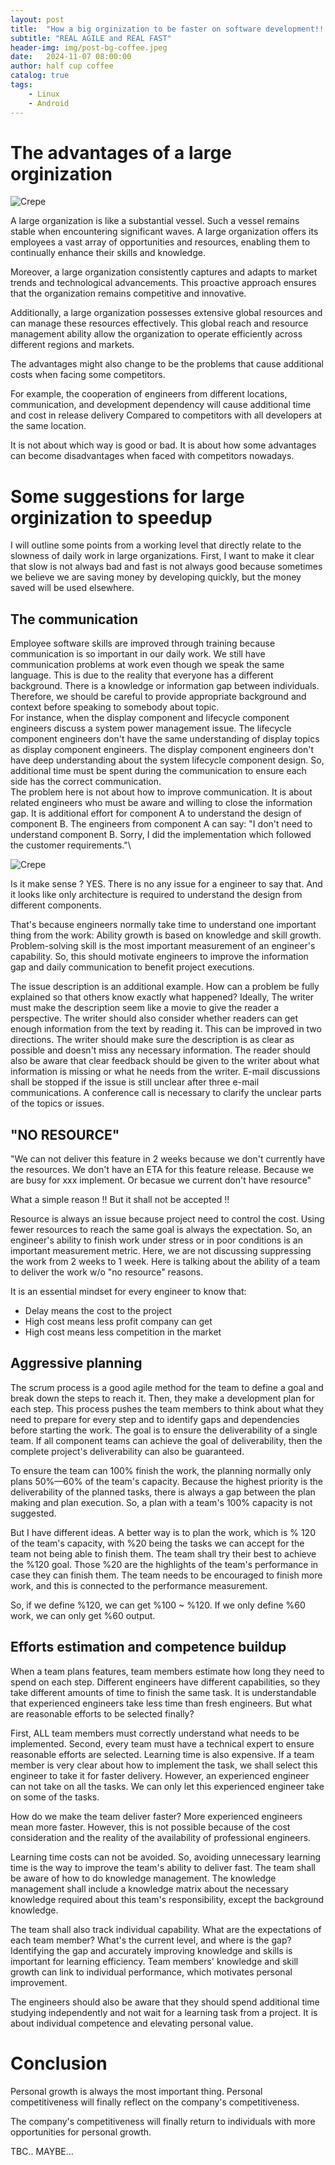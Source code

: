 ```yaml
---
layout: post
title:  "How a big orginization to be faster on software development!!!"
subtitle: "REAL AGILE and REAL FAST"
header-img: img/post-bg-coffee.jpeg
date:   2024-11-07 08:00:00
author: half cup coffee
catalog: true
tags:	
    - Linux
    - Android
---
```


# The advantages of a large orginization

![Crepe](/img/slow-fast.png)

A large organization is like a substantial vessel. Such a vessel remains stable when encountering significant waves. A large organization offers its employees a vast array of opportunities and resources, enabling them to continually enhance their skills and knowledge.

Moreover, a large organization consistently captures and adapts to market trends and technological advancements. This proactive approach ensures that the organization remains competitive and innovative.

Additionally, a large organization possesses extensive global resources and can manage these resources effectively. This global reach and resource management ability allow the organization to operate efficiently across different regions and markets.

The advantages might also change to be the problems that cause additional costs when facing some competitors.

For example, the cooperation of engineers from different locations, communication, and development dependency will cause additional time and cost in release delivery Compared to competitors with all developers at the same location.

It is not about which way is good or bad. It is about how some advantages can become disadvantages when faced with competitors nowadays.

# Some suggestions for large orginization to speedup

I will outline some points from a working level that directly relate to the slowness of daily work in large organizations. First, I want to make it clear that slow is not always bad and fast is not always good because sometimes we believe we are saving money by developing quickly, but the money saved will be used elsewhere.

## The communication
Employee software skills are improved through training because communication is so important in our daily work. We still have communication problems at work even though we speak the same language. This is due to the reality that everyone has a different background. There is a knowledge or information gap between individuals. Therefore, we should be careful to provide appropriate background and context before speaking to somebody about topic.\
For instance, when the display component and lifecycle component engineers discuss a system power management issue. The lifecycle component engineers don't have the same understanding of display topics as display component engineers. The display component engineers don't have deep understanding about the system lifecycle component design. So, additional time must be spent during the communication to ensure each side has the correct communication.\
The problem here is not about how to improve communication. It is about related engineers who must be aware and willing to close the information gap. It is additional effort for component A to understand the design of component B. The engineers from component A can say: "I don't need to understand component B. Sorry, I did the implementation which followed the customer requirements."\

![Crepe](/img/break-wall.png)

Is it make sense ? YES. There is no any issue for a engineer to say that.  And it looks like only architecture is required to understand the design from different components.


That's because engineers normally take time to understand one important thing from the work: Ability growth is based on knowledge and skill growth. Problem-solving skill is the most important measurement of an engineer's capability. So, this should motivate engineers to improve the information gap and daily communication to benefit project executions.

The issue description is an additional example. How can a problem be fully explained so that others know exactly what happened? Ideally, The writer must make the description seem like a movie to give the reader a perspective. The writer should also consider whether readers can get enough information from the text by reading it.
This can be improved in two directions. The writer should make sure the description is as clear as possible and doesn't miss any necessary information. The reader should also be aware that clear feedback should be given to the writer about what information is missing or what he needs from the writer. 
E-mail discussions shall be stopped if the issue is still unclear after three e-mail communications. A conference call is necessary to clarify the unclear parts of the topics or issues. 

## "NO RESOURCE"

"We can not deliver this feature in 2 weeks because we don't currently have the resources. We don't have an ETA for this feature release. Because we are busy for xxx implement. Or becasue we current don't have resource"

What a simple reason !! But it shall not be accepted !!

Resource is always an issue because project need to control the cost. Using fewer resources to reach the same goal is always the expectation. So, an engineer's ability to finish work under stress or in poor conditions is an important measurement metric. Here, we are not discussing suppressing the work from 2 weeks to 1 week. Here is talking about the ability of a team to deliver the work w/o "no resource" reasons.

It is an essential mindset for every engineer to know that: 

* Delay means the cost to the project
* High cost means less profit company can get
* High cost means less competition in the market


## Aggressive planning

The scrum process is a good agile method for the team to define a goal and break down the steps to reach it. Then, they make a development plan for each step. This process pushes the team members to think about what they need to prepare for every step and to identify gaps and dependencies before starting the work. The goal is to ensure the deliverability of a single team. If all component teams can achieve the goal of deliverability, then the complete project's deliverability can also be guaranteed. 

To ensure the team can 100% finish the work, the planning normally only plans 50%—60% of the team's capacity. Because the highest priority is the deliverability of the planned tasks, there is always a gap between the plan making and plan execution. So, a plan with a team's 100% capacity is not suggested.

But I have different ideas. 
A better way is to plan the work, which is % 120 of the team's capacity, with %20 being the tasks we can accept for the team not being able to finish them. The team shall try their best to achieve the %120 goal. Those %20 are the highlights of the team's performance in case they can finish them. The team needs to be encouraged to finish more work, and this is connected to the performance measurement.

So, if we define %120, we can get %100 ~ %120. If we only define %60 work, we can only get %60 output.

## Efforts estimation and competence buildup

When a team plans features, team members estimate how long they need to spend on each step. Different engineers have different capabilities, so they take different amounts of time to finish the same task. It is understandable that experienced engineers take less time than fresh engineers. But what are reasonable efforts to be selected finally? 

First, ALL team members must correctly understand what needs to be implemented. Second, every team must have a technical expert to ensure reasonable efforts are selected. Learning time is also expensive. If a team member is very clear about how to implement the task, we shall select this engineer to take it for faster delivery. However, an experienced engineer can not take on all the tasks. We can only let this experienced engineer take on some of the tasks. 

How do we make the team deliver faster? 
More experienced engineers mean more faster. However, this is not possible because of the cost consideration and the reality of the availability of professional engineers. 

Learning time costs can not be avoided. So, avoiding unnecessary learning time is the way to improve the team's ability to deliver fast. The team shall be aware of how to do knowledge management. The knowledge management shall include a knowledge matrix about the necessary knowledge required about this team's responsibility, except the background knowledge. 

The team shall also track individual capability. What are the expectations of each team member? What's the current level, and where is the gap? Identifying the gap and accurately improving knowledge and skills is important for learning efficiency. Team members' knowledge and skill growth can link to individual performance, which motivates personal improvement.

The engineers should also be aware that they should spend additional time studying independently and not wait for a learning task from a project. It is about individual competence and elevating personal value.


# Conclusion

Personal growth is always the most important thing. Personal competitiveness will finally reflect on the company's competitiveness.

The company's competitiveness will finally return to individuals with more opportunities for personal growth.

TBC..
MAYBE...